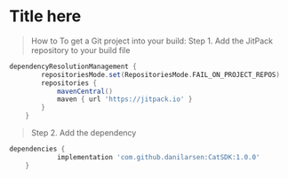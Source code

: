 # Title here

> How to
To get a Git project into your build:
Step 1. Add the JitPack repository to your build file

```gradle
dependencyResolutionManagement {
		repositoriesMode.set(RepositoriesMode.FAIL_ON_PROJECT_REPOS)
		repositories {
			mavenCentral()
			maven { url 'https://jitpack.io' }
		}
	}
```
> Step 2. Add the dependency
```gradle
dependencies {
	        implementation 'com.github.danilarsen:CatSDK:1.0.0'
	}
```

